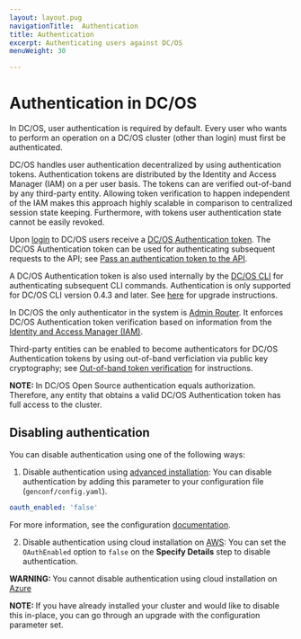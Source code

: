 ```yaml
---
layout: layout.pug
navigationTitle:  Authentication
title: Authentication
excerpt: Authenticating users against DC/OS
menuWeight: 30

---
```


<!-- The source repository for this topic is https://github.com/dcos/dcos-docs-site -->

# Authentication in DC/OS

In DC/OS, user authentication is required by default. Every user who wants to perform an operation on a DC/OS cluster (other than login) must first be authenticated.

DC/OS handles user authentication decentralized by using authentication tokens. Authentication tokens are distributed by the Identity and Access Manager (IAM) on a per user basis. The tokens can are verified out-of-band by any third-party entity. Allowing token verification to happen independent of the IAM makes this approach highly scalable in comparison to centralized session state keeping. Furthermore, with tokens user authentication state cannot be easily revoked.

Upon [login](/1.13/security/oss/login/) to DC/OS users receive a [DC/OS Authentication token](/1.13/security/oss/authentication/authentication-token). The DC/OS Authentication token can be used for authenticating subsequent requests to the API; see [Pass an authentication token to the API](/1.13/security/oss/authentication/authentication-token/#pass-an-authentication-token-to-the-api).

A DC/OS Authentication token is also used internally by the [DC/OS CLI](/1.13/cli/) for authenticating subsequent CLI commands. Authentication is only supported for DC/OS CLI version 0.4.3 and later. See [here](/1.12/cli/update/) for upgrade instructions.

In DC/OS the only authenticator in the system is [Admin Router](/1.13/overview/architecture/components/#admin-router). It enforces DC/OS Authentication token verification based on information from the [Identity and Access Manager (IAM)](/1.13/overview/architecture/components/#dcos-iam). 

Third-party entities can be enabled to become authenticators for DC/OS Authentication tokens by using out-of-band verficiation via public key cryptography; see [Out-of-band token verification](/1.13/security/oss/authentication/out-of-band-verification/) for instructions.

<p class="message--note"><strong>NOTE: </strong>In DC/OS Open Source authentication equals authorization. Therefore, any entity that obtains a valid DC/OS Authentication token has full access to the cluster.</p>

## Disabling authentication

You can disable authentication using one of the following ways:
1. Disable authentication using [advanced installation](/1.13/installing/production/deploying-dcos/installation/): You can disable authentication by adding this parameter to your configuration file (`genconf/config.yaml`). 
```yaml
oauth_enabled: 'false'
```
For more information, see the configuration [documentation](/1.13/installing/production/advanced-configuration/configuration-reference/).

2. Disable authentication using cloud installation on [AWS](/1.13/installing/oss/cloud/aws/): You can set the `OAuthEnabled` option to `false` on the **Specify Details** step to disable authentication.

<p class="message--warning"><strong>WARNING: </strong>You cannot disable authentication using cloud installation on <a href ="https://docs.mesosphere.com/1.13/installing/evaluation/azure/">Azure</a></p>

<p class="message--note"><strong>NOTE: </strong>If you have already installed your cluster and would like to disable this in-place, you can go through an upgrade with the configuration parameter set.</p>

